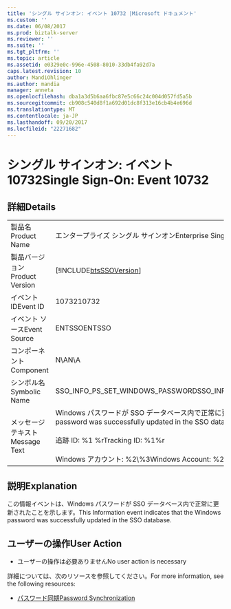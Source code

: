 ```yaml
---
title: 'シングル サインオン: イベント 10732 |Microsoft ドキュメント'
ms.custom: ''
ms.date: 06/08/2017
ms.prod: biztalk-server
ms.reviewer: ''
ms.suite: ''
ms.tgt_pltfrm: ''
ms.topic: article
ms.assetid: e0329e0c-996e-4508-8010-33db4fa92d7a
caps.latest.revision: 10
author: MandiOhlinger
ms.author: mandia
manager: anneta
ms.openlocfilehash: dba1a3d5b6aa6fbc87e5c66c24c004d057fd5a5b
ms.sourcegitcommit: cb908c540d8f1a692d01dc8f313e16cb4b4e696d
ms.translationtype: MT
ms.contentlocale: ja-JP
ms.lasthandoff: 09/20/2017
ms.locfileid: "22271682"
---
```

# <a name="single-sign-on-event-10732"></a><span data-ttu-id="fabc6-102">シングル サインオン: イベント 10732</span><span class="sxs-lookup"><span data-stu-id="fabc6-102">Single Sign-On: Event 10732</span></span>
## <a name="details"></a><span data-ttu-id="fabc6-103">詳細</span><span class="sxs-lookup"><span data-stu-id="fabc6-103">Details</span></span>  
  
|||  
|-|-|  
|<span data-ttu-id="fabc6-104">製品名</span><span class="sxs-lookup"><span data-stu-id="fabc6-104">Product Name</span></span>|<span data-ttu-id="fabc6-105">エンタープライズ シングル サインオン</span><span class="sxs-lookup"><span data-stu-id="fabc6-105">Enterprise Single Sign-On</span></span>|  
|<span data-ttu-id="fabc6-106">製品バージョン</span><span class="sxs-lookup"><span data-stu-id="fabc6-106">Product Version</span></span>|[!INCLUDE[btsSSOVersion](../includes/btsssoversion-md.md)]|  
|<span data-ttu-id="fabc6-107">イベント ID</span><span class="sxs-lookup"><span data-stu-id="fabc6-107">Event ID</span></span>|<span data-ttu-id="fabc6-108">10732</span><span class="sxs-lookup"><span data-stu-id="fabc6-108">10732</span></span>|  
|<span data-ttu-id="fabc6-109">イベント ソース</span><span class="sxs-lookup"><span data-stu-id="fabc6-109">Event Source</span></span>|<span data-ttu-id="fabc6-110">ENTSSO</span><span class="sxs-lookup"><span data-stu-id="fabc6-110">ENTSSO</span></span>|  
|<span data-ttu-id="fabc6-111">コンポーネント</span><span class="sxs-lookup"><span data-stu-id="fabc6-111">Component</span></span>|<span data-ttu-id="fabc6-112">N\A</span><span class="sxs-lookup"><span data-stu-id="fabc6-112">N\A</span></span>|  
|<span data-ttu-id="fabc6-113">シンボル名</span><span class="sxs-lookup"><span data-stu-id="fabc6-113">Symbolic Name</span></span>|<span data-ttu-id="fabc6-114">SSO_INFO_PS_SET_WINDOWS_PASSWORD</span><span class="sxs-lookup"><span data-stu-id="fabc6-114">SSO_INFO_PS_SET_WINDOWS_PASSWORD</span></span>|  
|<span data-ttu-id="fabc6-115">メッセージ テキスト</span><span class="sxs-lookup"><span data-stu-id="fabc6-115">Message Text</span></span>|<span data-ttu-id="fabc6-116">Windows パスワードが SSO データベース内で正常に更新されました。%r</span><span class="sxs-lookup"><span data-stu-id="fabc6-116">The Windows password was successfully updated in the SSO database.%r</span></span><br /><br /> <span data-ttu-id="fabc6-117">追跡 ID: %1 %r</span><span class="sxs-lookup"><span data-stu-id="fabc6-117">Tracking ID: %1%r</span></span><br /><br /> <span data-ttu-id="fabc6-118">Windows アカウント: %2\\%3</span><span class="sxs-lookup"><span data-stu-id="fabc6-118">Windows Account: %2\\%3</span></span>|  
  
## <a name="explanation"></a><span data-ttu-id="fabc6-119">説明</span><span class="sxs-lookup"><span data-stu-id="fabc6-119">Explanation</span></span>  
 <span data-ttu-id="fabc6-120">この情報イベントは、Windows パスワードが SSO データベース内で正常に更新されたことを示します。</span><span class="sxs-lookup"><span data-stu-id="fabc6-120">This Information event indicates that the Windows password was successfully updated in the SSO database.</span></span>  
  
## <a name="user-action"></a><span data-ttu-id="fabc6-121">ユーザーの操作</span><span class="sxs-lookup"><span data-stu-id="fabc6-121">User Action</span></span>  
  
-   <span data-ttu-id="fabc6-122">ユーザーの操作は必要ありません</span><span class="sxs-lookup"><span data-stu-id="fabc6-122">No user action is necessary</span></span>  
  
 <span data-ttu-id="fabc6-123">詳細については、次のリソースを参照してください。</span><span class="sxs-lookup"><span data-stu-id="fabc6-123">For more information, see the following resources:</span></span>  
  
-   [<span data-ttu-id="fabc6-124">パスワード同期</span><span class="sxs-lookup"><span data-stu-id="fabc6-124">Password Synchronization</span></span>](../core/password-synchronization2.md)
